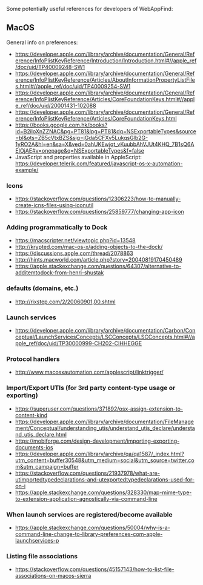 Some potentially useful references for developers of WebAppFind:

## MacOS

General info on preferences:
- https://developer.apple.com/library/archive/documentation/General/Reference/InfoPlistKeyReference/Introduction/Introduction.html#//apple_ref/doc/uid/TP40009248-SW1
- https://developer.apple.com/library/archive/documentation/General/Reference/InfoPlistKeyReference/Articles/AboutInformationPropertyListFiles.html#//apple_ref/doc/uid/TP40009254-SW1
- https://developer.apple.com/library/archive/documentation/General/Reference/InfoPlistKeyReference/Articles/CoreFoundationKeys.html#//apple_ref/doc/uid/20001431-102088
- https://developer.apple.com/library/archive/documentation/General/Reference/InfoPlistKeyReference/Articles/CoreFoundationKeys.html
- https://books.google.com.hk/books?id=B2iloXnZZNAC&pg=PT81&lpg=PT81&dq=NSExportableTypes&source=bl&ots=ZB5cVtxBZS&sig=jGda5CFXv5LukqsGlb2G-1yRO2A&hl=en&sa=X&ved=0ahUKEwjqt_vKuubbAhVJUt4KHQ_7B1sQ6AEIOjAE#v=onepage&q=NSExportableTypes&f=false
- JavaScript and properties available in AppleScript: https://developer.telerik.com/featured/javascript-os-x-automation-example/

### Icons

- https://stackoverflow.com/questions/12306223/how-to-manually-create-icns-files-using-iconutil
- https://stackoverflow.com/questions/25859777/changing-app-icon

### Adding programmatically to Dock

- https://macscripter.net/viewtopic.php?id=13548
- http://krypted.com/mac-os-x/adding-objects-to-the-dock/
- https://discussions.apple.com/thread/2078863
- http://hints.macworld.com/article.php?story=20040819170450489
- https://apple.stackexchange.com/questions/64307/alternative-to-additemtodock-from-henri-shustak

### defaults (domains, etc.)

- http://rixstep.com/2/20060901,00.shtml

### Launch services
- https://developer.apple.com/library/archive/documentation/Carbon/Conceptual/LaunchServicesConcepts/LSCConcepts/LSCConcepts.html#//apple_ref/doc/uid/TP30000999-CH202-CIHHEGGE

### Protocol handlers
- http://www.macosxautomation.com/applescript/linktrigger/


### Import/Export UTIs (for 3rd party content-type usage or exporting)

- https://superuser.com/questions/371892/osx-assign-extension-to-content-kind
- https://developer.apple.com/library/archive/documentation/FileManagement/Conceptual/understanding_utis/understand_utis_declare/understand_utis_declare.html
- https://mobiforge.com/design-development/importing-exporting-documents-ios
- https://developer.apple.com/library/archive/qa/qa1587/_index.html?utm_content=buffer30548&utm_medium=social&utm_source=twitter.com&utm_campaign=buffer
- https://stackoverflow.com/questions/21937978/what-are-utimportedtypedeclarations-and-utexportedtypedeclarations-used-for-on-i
- https://apple.stackexchange.com/questions/328330/map-mime-type-to-extension-application-agnostically-via-command-line

### When launch services are registered/become available

- https://apple.stackexchange.com/questions/50004/why-is-a-command-line-change-to-library-preferences-com-apple-launchservices-p

### Listing file associations

- https://stackoverflow.com/questions/45157143/how-to-list-file-associations-on-macos-sierra
